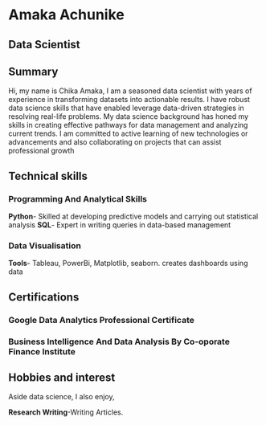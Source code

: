 # Amaka Achunike

## Data Scientist

## Summary

Hi, my name is Chika Amaka, I am a seasoned data scientist with years of
experience in transforming datasets into actionable results.
I have robust data science skills that have enabled leverage data-driven
strategies in resolving real-life problems. My data science background has honed
my skills in creating effective pathways for data management and analyzing
current trends. I am committed to active learning of new technologies or
advancements and also collaborating on projects that can assist professional growth

## Technical skills

### Programming And Analytical Skills

**Python**- Skilled at developing predictive models and carrying out statistical analysis
**SQL**- Expert in  writing queries in data-based management

### Data Visualisation

**Tools**- Tableau, PowerBi, Matplotlib, seaborn. creates dashboards using data

## Certifications

### Google Data Analytics Professional Certificate

### Business Intelligence And Data Analysis By Co-oporate Finance Institute

## Hobbies and interest

Aside data science, I also enjoy,

**Research Writing**-Writing Articles.



